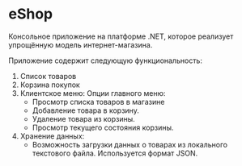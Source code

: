 # eShop
Консольное приложение на платформе .NET, которое реализует упрощённую модель интернет-магазина.

Приложение содержит следующую функциональность:
 
1. Список товаров
2. Корзина покупок
3. Клиентское меню:
   Опции главного меню:
     - Просмотр списка товаров в магазине
     - Добавление товара в корзину.
     - Удаление товара из корзины.
     - Просмотр текущего состояния корзины.
4. Хранение данных:
   - Возможность загрузки данных о товарах из локального текстового файла. Используется формат JSON.

